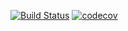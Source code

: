 [![Build Status](https://travis-ci.org/RomanMorozov88/SqlRuParser.svg?branch=master)](https://travis-ci.org/RomanMorozov88/SqlRuParser)
[![codecov](https://codecov.io/gh/RomanMorozov88/SqlRuParser/branch/master/graph/badge.svg)](https://codecov.io/gh/RomanMorozov88/SqlRuParser)